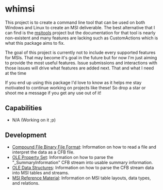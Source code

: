 # whimsi

This project is to create a command line tool that can be used on both Windows
and Linux to create an MSI deliverable. The best alternative that I can find is
the [msitools](https://gitlab.gnome.org/GNOME/msitools) project but the
documentation for that tool is nearly non-existent and many features are lacking
such as CustomActions which is what this package aims to fix.

The goal of this project is currently not to include every supported features
for MSIs. That may become it's goal in the future but for now I'm just aiming
to provide the most useful features. Issue submissions and interactions with
those issues will drive what features are added next. That and what I need at the time

If you end up using this package I'd love to know as it helps me stay motivated
to continue working on projects like these! So drop a star or shoot me a message
if you get any use out of it!


## Capabilities

- N/A (Working on it ;p)

## Development

- [Compound File Binary File Format](https://learn.microsoft.com/en-us/openspecs/windows_protocols/ms-cfb/53989ce4-7b05-4f8d-829b-d08d6148375b):
Information on how to read a file and interpret the data as a CFB file.
- [OLE Property Set](https://learn.microsoft.com/en-us/openspecs/windows_protocols/ms-oleps/bf7aeae8-c47a-4939-9f45-700158dac3bc):
Information on how to parse the "_SummaryInformation" CFB stream into usable summary information.
- [OLE Data Structures](https://learn.microsoft.com/en-us/openspecs/windows_protocols/ms-oleds/85583d21-c1cf-4afe-a35f-d6701c5fbb6f):
Information on how to parse the CFB stream data into MSI tables and streams.
- [MSI Reference Material](https://learn.microsoft.com/en-us/windows/win32/msi/windows-installer-reference):
Information on MSI table layouts, data types, and relations.

